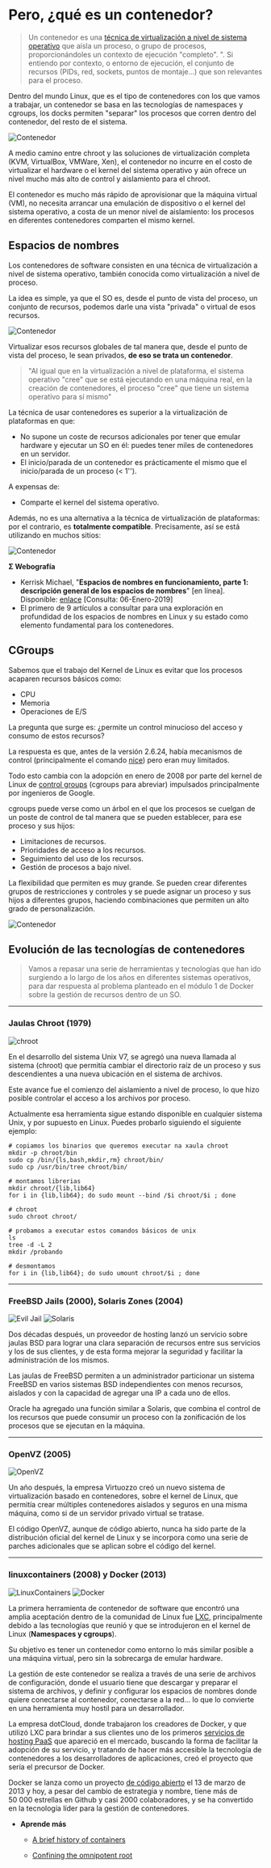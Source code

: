 # Pero, ¿qué es un contenedor?

> Un contenedor es una [técnica de virtualización a nivel de sistema operativo](https://es.wikipedia.org/wiki/Virtualizaci%C3%B3n_a_nivel_de_sistema_operativo) que aísla un proceso, o grupo de procesos, proporcionándoles un contexto de ejecución "completo". ". Si entiendo por contexto, o entorno de ejecución, el conjunto de recursos (PIDs, red, sockets, puntos de montaje...) que son relevantes para el proceso.

Dentro del mundo Linux, que es el tipo de contenedores con los que vamos a trabajar, un contenedor se basa en las tecnologías de namespaces y cgroups, los docks permiten "separar" los procesos que corren dentro del contenedor, del resto de el sistema.

![Contenedor](./../_media/01/contedor.png)

A medio camino entre chroot y las soluciones de virtualización completa (KVM, VirtualBox, VMWare, Xen), el contenedor no incurre en el costo de virtualizar el hardware o el kernel del sistema operativo y aún ofrece un nivel mucho más alto de control y aislamiento para el chroot.

El contenedor es mucho más rápido de aprovisionar que la máquina virtual (VM), no necesita arrancar una emulación de dispositivo o el kernel del sistema operativo, a costa de un menor nivel de aislamiento: los procesos en diferentes contenedores comparten el mismo kernel.
## Espacios de nombres

Los contenedores de software consisten en una técnica de virtualización a nivel de sistema operativo, también conocida como virtualización a nivel de proceso.

La idea es simple, ya que el SO es, desde el punto de vista del proceso, un conjunto de recursos, podemos darle una vista "privada" o virtual de esos recursos.

![Contenedor](./../_media/01/contedor1.png)

Virtualizar esos recursos globales de tal manera que, desde el punto de vista del proceso, le sean privados, **de eso se trata un contenedor**.

> "Al igual que en la virtualización a nivel de plataforma, el sistema operativo "cree" que se está ejecutando en una máquina real, en la creación de contenedores, el proceso "cree" que tiene un sistema operativo para sí mismo"

La técnica de usar contenedores es superior a la virtualización de plataformas en que:

- No supone un coste de recursos adicionales por tener que emular hardware y ejecutar un SO en él: puedes tener miles de contenedores en un servidor.
- El inicio/parada de un contenedor es prácticamente el mismo que el inicio/parada de un proceso (< 1'').

A expensas de:

- Comparte el kernel del sistema operativo.

Además, no es una alternativa a la técnica de virtualización de plataformas: por el contrario, es **totalmente compatible**. Precisamente, así se está utilizando en muchos sitios:

![Contenedor](./../_media/01/contedor2.png)

**Σ Webografía**
- Kerrisk Michael, "**Espacios de nombres en funcionamiento, parte 1: descripción general de los espacios de nombres**" [en línea]. Disponible: [enlace](https://lwn.net/Articles/531114/) [Consulta: 06-Enero-2019]
 - El primero de 9 artículos a consultar para una exploración en profundidad de los espacios de nombres en Linux y su estado como elemento fundamental para los contenedores.
 ## CGroups

Sabemos que el trabajo del Kernel de Linux es evitar que los procesos acaparen recursos básicos como:

- CPU
- Memoria
- Operaciones de E/S

La pregunta que surge es: ¿permite un control minucioso del acceso y consumo de estos recursos?

La respuesta es que, antes de la versión 2.6.24, había mecanismos de control (principalmente el comando [nice](https://linux.die.net/man/1/nice)) pero eran muy limitados.

Todo esto cambia con la adopción en enero de 2008 por parte del kernel de Linux de [control groups](https://wiki.archlinux.org/index.php/cgroups) (cgroups para abreviar) impulsados ​​principalmente por ingenieros de Google.

cgroups puede verse como un árbol en el que los procesos se cuelgan de un poste de control de tal manera que se pueden establecer, para ese proceso y sus hijos:

- Limitaciones de recursos.
- Prioridades de acceso a los recursos.
- Seguimiento del uso de los recursos.
- Gestión de procesos a bajo nivel.

La flexibilidad que permiten es muy grande. Se pueden crear diferentes grupos de restricciones y controles y se puede asignar un proceso y sus hijos a diferentes grupos, haciendo combinaciones que permiten un alto grado de personalización.

![Contenedor](./../_media/01/contedor3.png)
## Evolución de las tecnologías de contenedores

> Vamos a repasar una serie de herramientas y tecnologías que han ido surgiendo a lo largo de los años en diferentes sistemas operativos, para dar respuesta al problema planteado en el módulo 1 de Docker sobre la gestión de recursos dentro de un SO.

---
### **Jaulas Chroot (1979)**

![chroot](./../_media/01/chroot.png)

En el desarrollo del sistema Unix V7, se agregó una nueva llamada al sistema (chroot) que permitía cambiar el directorio raíz de un proceso y sus descendientes a una nueva ubicación en el sistema de archivos.

Este avance fue el comienzo del aislamiento a nivel de proceso, lo que hizo posible controlar el acceso a los archivos por proceso.

Actualmente esa herramienta sigue estando disponible en cualquier sistema Unix, y por supuesto en Linux. Puedes probarlo siguiendo el siguiente ejemplo:

```shell
# copiamos los binarios que queremos executar na xaula chroot
mkdir -p chroot/bin
sudo cp /bin/{ls,bash,mkdir,rm} chroot/bin/
sudo cp /usr/bin/tree chroot/bin/
```

```shell
# montamos librerias
mkdir chroot/{lib,lib64}
for i in {lib,lib64}; do sudo mount --bind /$i chroot/$i ; done
```

```shell
# chroot
sudo chroot chroot/
```

```shell
# probamos a executar estos comandos básicos de unix
ls
tree -d -L 2
mkdir /probando
```

```shell
# desmontamos
for i in {lib,lib64}; do sudo umount chroot/$i ; done
```

---

### **FreeBSD Jails (2000), Solaris Zones (2004)**

![Evil Jail](./../_media/01/evil_jail.png)
![Solaris](./../_media/01/solaris.png)

Dos décadas después, un proveedor de hosting lanzó un servicio sobre jaulas BSD para lograr una clara separación de recursos entre sus servicios y los de sus clientes, y de esta forma mejorar la seguridad y facilitar la administración de los mismos.

Las jaulas de FreeBSD permiten a un administrador particionar un sistema FreeBSD en varios sistemas BSD independientes con menos recursos, aislados y con la capacidad de agregar una IP a cada uno de ellos.

Oracle ha agregado una función similar a Solaris, que combina el control de los recursos que puede consumir un proceso con la zonificación de los procesos que se ejecutan en la máquina.

---

### **OpenVZ (2005)**

![OpenVZ](./../_media/01/opevz.png)

Un año después, la empresa Virtuozzo creó un nuevo sistema de virtualización basado en contenedores, sobre el kernel de Linux, que permitía crear múltiples contenedores aislados y seguros en una misma máquina, como si de un servidor privado virtual se tratase.

El código OpenVZ, aunque de código abierto, nunca ha sido parte de la distribución oficial del kernel de Linux y se incorpora como una serie de parches adicionales que se aplican sobre el código del kernel.

---

### **linuxcontainers (2008) y Docker (2013)**

![LinuxContainers](./../_media/01/linuxcontainers.png)
![Docker](./../_media/01/docker_logo.png)

La primera herramienta de contenedor de software que encontró una amplia aceptación dentro de la comunidad de Linux fue [LXC](https://linuxcontainers.org/), principalmente debido a las tecnologías que reunió y que se introdujeron en el kernel de Linux (**Namespaces y cgroups**).

Su objetivo es tener un contenedor como entorno lo más similar posible a una máquina virtual, pero sin la sobrecarga de emular hardware.

La gestión de este contenedor se realiza a través de una serie de archivos de configuración, donde el usuario tiene que descargar y preparar el sistema de archivos, y definir y configurar los espacios de nombres donde quiere conectarse al contenedor, conectarse a la red... lo que lo convierte en una herramienta muy hostil para un desarrollador.

La empresa dotCloud, donde trabajaron los creadores de Docker, y que utilizó LXC para brindar a sus clientes uno de los primeros [servicios de hosting PaaS](https://azure.microsoft.com/es-es/overview/what-is-paas/) que apareció en el mercado, buscando la forma de facilitar la adopción de su servicio, y tratando de hacer más accesible la tecnología de contenedores a los desarrolladores de aplicaciones, creó el proyecto que sería el precursor de Docker.

Docker se lanza como un proyecto [de código abierto](https://github.com/moby/moby) el 13 de marzo de 2013 y hoy, a pesar del cambio de estrategia y nombre, tiene más de 50 000 estrellas en Github y casi 2000 colaboradores, y se ha convertido en la tecnología líder para la gestión de contenedores.

* **Aprende más**

   - [A brief history of containers](https://blog.aquasec.com/a-brief-history-of-containers-from-1970s-chroot-to-docker-2016)

   - [Confining the omnipotent root](http://phk.freebsd.dk/pubs/sane2000-jail.pdf)

